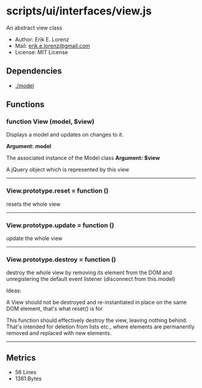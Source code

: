 # scripts/ui/interfaces/view.js


An abstract view class

* Author: Erik E. Lorenz 
* Mail: <erik.e.lorenz@gmail.com>
* License: MIT License


## Dependencies

* <a href="./model.html">./model</a>

## Functions

###   function View (model, $view)
Displays a model and updates on changes to it.

**Argument:** **model**

The associated instance of the Model class
**Argument:** **$view**

A jQuery object which is represented by this view

---


###   View.prototype.reset = function ()
resets the whole view

---


###   View.prototype.update = function ()
update the whole view

---


###   View.prototype.destroy = function ()
destroy the whole view by removing its element from the DOM and
unregistering the default event listener (disconnect from this.model)

Ideas:

A View should not be destroyed and re-instantiated in place on the same DOM
element, that's what reset() is for

This function should effectively destroy the view, leaving nothing behind.
That's intended for deletion from lists etc., where elements are
permanently removed and replaced with new elements.


---

## Metrics

* 56 Lines
* 1361 Bytes

